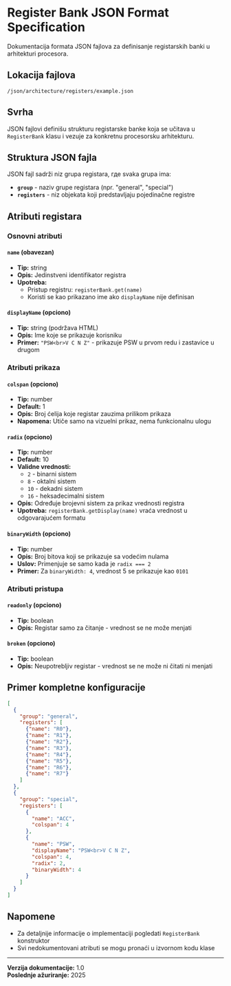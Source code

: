 # Register Bank JSON Format Specification

Dokumentacija formata JSON fajlova za definisanje registarskih banki u arhitekturi procesora.

## Lokacija fajlova
```
/json/architecture/registers/example.json
```

## Svrha

JSON fajlovi definišu strukturu registarske banke koja se učitava u `RegisterBank` klasu i vezuje za konkretnu procesorsku arhitekturu.

## Struktura JSON fajla

JSON fajl sadrži niz grupa registara, где svaka grupa ima:

- **`group`** - naziv grupe registara (npr. "general", "special")
- **`registers`** - niz objekata koji predstavljaju pojedinačne registre

## Atributi registara

### Osnovni atributi

#### `name` (obavezan)
- **Tip:** string
- **Opis:** Jedinstveni identifikator registra
- **Upotreba:**
    - Pristup registru: `registerBank.get(name)`
    - Koristi se kao prikazano ime ako `displayName` nije definisan

#### `displayName` (opciono)
- **Tip:** string (podržava HTML)
- **Opis:** Ime koje se prikazuje korisniku
- **Primer:** `"PSW<br>V C N Z"` - prikazuje PSW u prvom redu i zastavice u drugom

### Atributi prikaza

#### `colspan` (opciono)
- **Tip:** number
- **Default:** 1
- **Opis:** Broj ćelija koje registar zauzima prilikom prikaza
- **Napomena:** Utičе samo na vizuelni prikaz, nema funkcionalnu ulogu

#### `radix` (opciono)
- **Tip:** number
- **Default:** 10
- **Validne vrednosti:**
    - `2` - binarni sistem
    - `8` - oktalni sistem
    - `10` - dekadni sistem
    - `16` - heksadecimalni sistem
- **Opis:** Određuje brojevni sistem za prikaz vrednosti registra
- **Upotreba:** `registerBank.getDisplay(name)` vraća vrednost u odgovarajućem formatu

#### `binaryWidth` (opciono)
- **Tip:** number
- **Opis:** Broj bitova koji se prikazuje sa vodećim nulama
- **Uslov:** Primenjuje se samo kada je `radix === 2`
- **Primer:** Za `binaryWidth: 4`, vrednost 5 se prikazuje kao `0101`

### Atributi pristupa

#### `readonly` (opciono)
- **Tip:** boolean
- **Opis:** Registar samo za čitanje - vrednost se ne može menjati

#### `broken` (opciono)
- **Tip:** boolean
- **Opis:** Neupotrebljiv registar - vrednost se ne može ni čitati ni menjati

## Primer kompletne konfiguracije
```json
[
  {
    "group": "general",
    "registers": [
      {"name": "R0"},
      {"name": "R1"},
      {"name": "R2"},
      {"name": "R3"},
      {"name": "R4"},
      {"name": "R5"},
      {"name": "R6"},
      {"name": "R7"}
    ]
  },
  {
    "group": "special",
    "registers": [
      {
        "name": "ACC",
        "colspan": 4
      },
      {
        "name": "PSW",
        "displayName": "PSW<br>V C N Z",
        "colspan": 4,
        "radix": 2,
        "binaryWidth": 4
      }
    ]
  }
]
```

## Napomene

- Za detaljnije informacije o implementaciji pogledati `RegisterBank` konstruktor
- Svi nedokumentovani atributi se mogu pronaći u izvornom kodu klase

---

**Verzija dokumentacije:** 1.0  
**Poslednje ažuriranje:** 2025